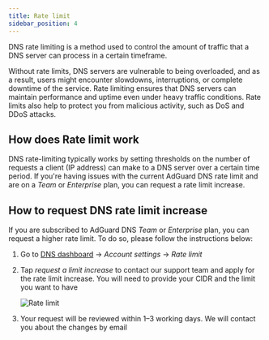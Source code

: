 ```yaml
---
title: Rate limit
sidebar_position: 4
---
```


DNS rate limiting is a method used to control the amount of traffic that a DNS server can process in a certain timeframe.

Without rate limits, DNS servers are vulnerable to being overloaded, and as a result, users might encounter slowdowns, interruptions, or complete downtime of the service. Rate limiting ensures that DNS servers can maintain performance and uptime even under heavy traffic conditions. Rate limits also help to protect you from malicious activity, such as DoS and DDoS attacks.

## How does Rate limit work

DNS rate-limiting typically works by setting thresholds on the number of requests a client (IP address) can make to a DNS server over a certain time period. If you're having issues with the current AdGuard DNS rate limit and are on a _Team_ or _Enterprise_ plan, you can request a rate limit increase.

## How to request DNS rate limit increase

If you are subscribed to AdGuard DNS _Team_ or _Enterprise_ plan, you can request a higher rate limit. To do so, please follow the instructions below:

1. Go to [DNS dashboard](https://adguard-dns.io/dashboard/) → _Account settings_ → _Rate limit_

2. Tap _request a limit increase_ to contact our support team and apply for the rate limit increase. You will need to provide your CIDR and the limit you want to have

     ![Rate limit](https://cdn.adtidy.org/content/kb/dns/private/rate_limit.png)

3. Your request will be reviewed within 1–3 working days. We will contact you about the changes by email
